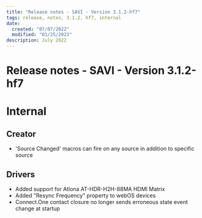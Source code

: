 ```yaml
---
title: "Release notes - SAVI - Version 3.1.2-hf7"
tags: release, notes, 3.1.2, hf7, internal
date:
  created: "07/07/2022"
  modified: "01/25/2023"
description: July 2022
---
```


# Release notes - SAVI - Version 3.1.2-hf7

# Internal
## Creator
* 'Source Changed' macros can fire on any source in addition to specific source

## Drivers
* Added support for Atlona AT-HDR-H2H-88MA HDMI Matrix
* Added "Resync Frequency" property to webOS devices
* Connect.One contact closure no longer sends erroneous state event change at startup
